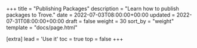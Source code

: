 +++
title = "Publishing Packages"
description = "Learn how to publish packages to Trove."
date = 2022-07-03T08:00:00+00:00
updated = 2022-07-31T08:00:00+00:00
draft = false
weight = 30
sort_by = "weight"
template = "docs/page.html"

[extra]
lead = 'Use it'
toc = true
top = false
+++